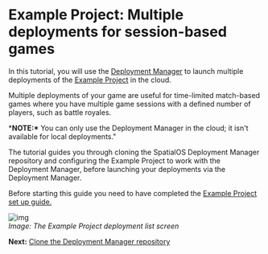 # Example Project: Multiple deployments for session-based games

In this tutorial, you will use the [Deployment Manager](https://github.com/spatialos/deployment-manager) to launch multiple deployments of the [Example Project]({{urlRoot}}/content/get-started/example-project/exampleproject-intro) in the cloud.</br>


Multiple deployments of your game are useful for time-limited match-based games where you have multiple game sessions with a defined number of players, such as battle royales.</br>

***NOTE:\*** You can only use the Deployment Manager in the cloud; it isn't available for local deployments."

The tutorial guides you through cloning the SpatialOS Deployment Manager repository and configuring the Example Project to work with the Deployment Manager, before launching your deployments via the Deployment Manager.

Before starting this guide you need to have completed the [Example Project set up guide.](/content/get-started/example-project/exampleproject-intro) 

![img]({{assetRoot}}assets/deployment-manager/deploymentmgr-deployments.png)<br/>
_Image: The Example Project deployment list screen_<br/>

**Next:** [Clone the Deployment Manager repository]({{urlRoot}}/content/tutorials/deployment-manager/tutorial-deploymentmgr-clone)

